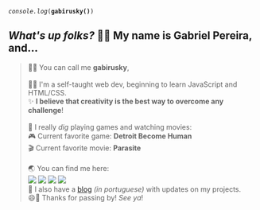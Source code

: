 <code>*console.log*(**gabirusky()**)</code>

<h2><i>What's up folks?</i> 🙋‍♂️ My name is <b>Gabriel Pereira</b>, and...</h2>

> 🧙‍♂️ You can call me **gabirusky**,<br><br>
> 👨‍💻 I'm a self-taught web dev, beginning to learn JavaScript and HTML/CSS.<br>
> ✨ **I believe that creativity is the best way to overcome any challenge**!<br><br>
> 💛 I really *dig* playing games and watching movies:<br>
> 🎮 Current favorite game: **Detroit Become Human**<br>
> 🎬 Current favorite movie: **Parasite**<br><br>
> 🌏 You can find me here:<br>
> <a href="https://facebook.com/gabirusky"><img src="https://img.shields.io/badge/fb-blue"></a> <a href="mailto:gpereiragsantos@gmail.com"><img src="https://img.shields.io/badge/gmail-red"></a> <a href="https://www.linkedin.com/in/gabirusky/"><img src="https://img.shields.io/badge/linkedin-informational"></a> <a href="https://instagram.com/gabirusky"><img src="https://img.shields.io/badge/instagram-blueviolet"></a><br>
> 🤖 I also have a [blog](https://gabirusky.com) *(in portuguese)* with updates on my projects.<br>
> 😄👋 Thanks for passing by! *See ya*!
